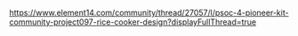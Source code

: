 
https://www.element14.com/community/thread/27057/l/psoc-4-pioneer-kit-community-project097-rice-cooker-design?displayFullThread=true
